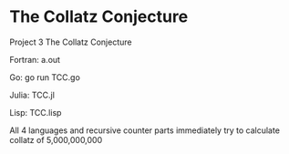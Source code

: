 # The Collatz Conjecture

Project 3 The Collatz Conjecture

Fortran: a.out

Go: go run TCC.go

Julia: TCC.jl

Lisp: TCC.lisp

All 4 languages and recursive counter parts immediately try to calculate collatz of 5,000,000,000
